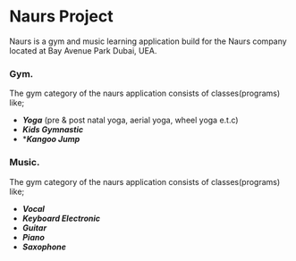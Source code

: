 # Naurs Project

Naurs is a gym and music learning application build for the Naurs company located at Bay Avenue Park Dubai, UEA.

### Gym.
The gym category of the naurs application consists of classes(programs) like;

- ***Yoga*** (pre & post natal yoga, aerial yoga, wheel yoga e.t.c)
- ***Kids Gymnastic***
- ****Kangoo Jump***

### Music.
The gym category of the naurs application consists of classes(programs) like;

- ***Vocal***
- ***Keyboard Electronic***
- ***Guitar***
- ***Piano***
- ***Saxophone***
